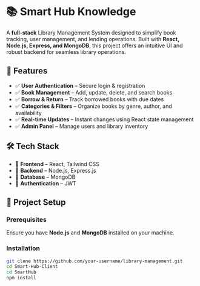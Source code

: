 # 📚 Smart Hub Knowledge

A **full-stack** Library Management System designed to simplify book tracking, user management, and lending operations. Built with **React, Node.js, Express, and MongoDB**, this project offers an intuitive UI and robust backend for seamless library operations.

## 🚀 Features  
- ✅ **User Authentication** – Secure login & registration  
- ✅ **Book Management** – Add, update, delete, and search books  
- ✅ **Borrow & Return** – Track borrowed books with due dates  
- ✅ **Categories & Filters** – Organize books by genre, author, and availability  
- ✅ **Real-time Updates** – Instant changes using React state management  
- ✅ **Admin Panel** – Manage users and library inventory  

## 🛠️ Tech Stack  
- 🔹 **Frontend** – React, Tailwind CSS  
- 🔹 **Backend** – Node.js, Express.js  
- 🔹 **Database** – MongoDB  
- 🔹 **Authentication** – JWT  

## 📂 Project Setup  
### Prerequisites  
Ensure you have **Node.js** and **MongoDB** installed on your machine.  

### Installation  
```sh
git clone https://github.com/your-username/library-management.git
cd Smart-Hub-Client
cd SmartHub
npm install
